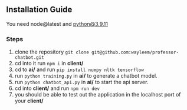 ## Installation Guide
You need node@latest and python@3.9.11
### Steps
1. clone the repository ``git clone git@github.com:wayleem/professor-chatbot.git``
2. cd into it run ``npm i`` in **client/**
3. cd to **ai/** and run ``pip install numpy nltk tensorflow``
4. run ``python training.py`` in **ai/** to generate a chatbot model.
5. run ``python chatbot_api.py`` in **ai/** to start the api server.
6. cd into **client/** and run ``npm run dev``
7. you should be able to test out the application in the localhost port of your **client/**
